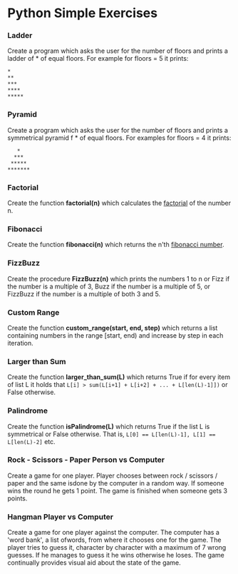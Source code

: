 # Python Simple Exercises
### Ladder
Create a program which asks the user for the number of floors and prints a ladder of * of equal floors. For example for floors = 5 it prints:
```
*
**
***
****
*****
```
### Pyramid
Create a program which asks the user for the number of floors and prints a symmetrical pyramid f * of equal floors. For examples for floors = 4 it prints:   
```
   *
  ***
 *****
*******
```
### Factorial
Create the function **factorial(n)** which calculates the [factorial](https://en.wikipedia.org/wiki/Factorial) of the number n.
### Fibonacci
Create the function **fibonacci(n)** which returns the n'th [fibonacci number](https://en.wikipedia.org/wiki/Fibonacci_number).
### FizzBuzz
Create the procedure **FizzBuzz(n)** which prints the numbers 1 to n or Fizz if the number is a multiple of 3, Buzz if the number is a multiple of 5, or FizzBuzz if the number is a multiple of both 3 and 5.
### Custom Range
Create the function **custom_range(start, end, step)** which returns a list containing numbers in the range [start, end) and increase by step in each iteration.
### Larger than Sum
Create the function **larger_than_sum(L)** which returns True if for every item of list L it holds that `L[i] > sum(L[i+1] + L[i+2] + ... + L[len(L)-1]])` or False otherwise.
### Palindrome
Create the function **isPalindrome(L)** which returns True if the list L is symmetrical or False otherwise. That is, `L[0] == L[len(L)-1], L[1] == L[len(L)-2]` etc.
### Rock - Scissors - Paper Person vs Computer
Create a game for one player. Player chooses between rock / scissors / paper and the same isdone by the computer in a random way. If someone wins the round he gets 1 point. The game is finished when someone gets 3 points.
### Hangman Player vs Computer
Create a game for one player against the computer. The computer has a 'word bank', a list ofwords, from where it chooses one for the game. The player tries to guess it, character by character with a maximum of 7 wrong guesses. If he manages to guess it he wins otherwise he loses. The game continually provides visual aid about the state of the game. 
<!-- ### Hangman Player vs Player
Create a game for two players, player Red and player Blue. Every round, Red player chooses a secret word and the other player tries to guess it, character by character with maximum of 7 guesses. Then, player Blue chooses a word and Red tries to guess it. If both players guess the word, or both fail then the round is a tie, otherwise one players gets 1 point. The game ends when a player reaches 3 points. The game continually provides visual aid about the state of the game. -->